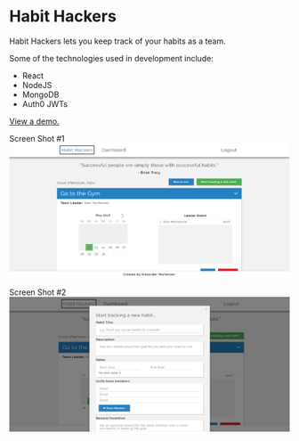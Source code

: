 # Habit Hackers
Habit Hackers lets you keep track of your habits as a team.

Some of the technologies used in development include:
* React
* NodeJS
* MongoDB
* Auth0 JWTs

[View a demo.](https://youtu.be/EkIPtIQdiGs)

Screen Shot #1
![Alt text](/screen_shots/hh2.PNG)

Screen Shot #2
![Alt text](/screen_shots/hh3.PNG)
